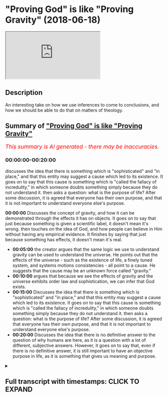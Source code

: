 # "Proving God" is like "Proving Gravity" (2018-06-18)

<iframe loading='lazy' allow='autoplay' src='https://www.youtube.com/embed/Nbv9u4RAKBI'></iframe>

## Description

An interesting take on how we use inferences to come to conclusions, and how we should be able to do that on matters of theology.

## Summary of ["Proving God" is like "Proving Gravity"](https://www.youtube.com/watch?v=Nbv9u4RAKBI)

*<span style="color:red; font-size:125%">This summary is AI generated - there may be inaccuracies</span>. [](/)*

### <a onclick="modifyYTiframeseektime('0')">00:00:00-00:20:00</a>

 discusses the idea that there is something which is "sophisticated" and "in place," and that this entity may suggest a cause which led to its existence. It goes on to say that this cause is something which is "called the fallacy of incredulity," in which someone doubts something simply because they do not understand it.  then asks a question: what is the purpose of life? After some discussion, it is agreed that everyone has their own purpose, and that it is not important to understand everyone else's purpose.

**<a onclick="modifyYTiframeseektime('0')">00:00:00</a>** Discusses the concept of gravity, and how it can be demonstrated through the effects it has on objects. It goes on to say that just because something is given a scientific label, it doesn't mean it's wrong.  then touches on the idea of God, and how people can believe in Him without having any empirical evidence. It finishes by saying that just because something has effects, it doesn't mean it's real.

* **<a onclick="modifyYTiframeseektime('300')">00:05:00</a>** the creator argues that the same logic we use to understand gravity can be used to understand the universe. He points out that the effects of the universe - such as the existence of life, a finely tuned system, and systems motions consistencies - all point to a cause. He suggests that the cause may be an unknown force called "gravity."
* **<a onclick="modifyYTiframeseektime('600')">00:10:00</a>** argues that because we see the effects of gravity and the universe exhibits order law and sophistication, we can infer that God exists.
* **<a onclick="modifyYTiframeseektime('900')">00:15:00</a>** Discusses the idea that there is something which is "sophisticated" and "in place," and that this entity may suggest a cause which led to its existence. It goes on to say that this cause is something which is "called the fallacy of incredulity," in which someone doubts something simply because they do not understand it.  then asks a question: what is the purpose of life? After some discussion, it is agreed that everyone has their own purpose, and that it is not important to understand everyone else's purpose.
* **<a onclick="modifyYTiframeseektime('1200')">00:20:00</a>** Discusses the idea that there is no definitive answer to the question of why humans are here, as it is a question with a lot of different, subjective answers. However, it goes on to say that, even if there is no definitive answer, it is still important to have an objective purpose in life, as it is something that gives us meaning and purpose.

<details><summary><h2>Full transcript with timestamps: CLICK TO EXPAND</h2></summary>

<a onclick="modifyYTiframeseektime('0')">0:00:00</a> poverty in honor of itself it's not  
<a onclick="modifyYTiframeseektime('3')">0:00:03</a> something which you can empirically see  
<a onclick="modifyYTiframeseektime('5')">0:00:05</a> you can't see it or hear it or feel it  
<a onclick="modifyYTiframeseektime('8')">0:00:08</a> or touch it empiricism  
<a onclick="modifyYTiframeseektime('10')">0:00:10</a> Mellon I'll tell you what you saw the  
<a onclick="modifyYTiframeseektime('13')">0:00:13</a> effects of gravity you didn't see  
<a onclick="modifyYTiframeseektime('15')">0:00:15</a> gravity you see what I'm saying so if I  
<a onclick="modifyYTiframeseektime('18')">0:00:18</a> were to ask you you believe in gravity  
<a onclick="modifyYTiframeseektime('21')">0:00:21</a> but you don't but you have no evidence  
<a onclick="modifyYTiframeseektime('23')">0:00:23</a> directly of its existence all you have  
<a onclick="modifyYTiframeseektime('25')">0:00:25</a> is evidences of the effects of gravity  
<a onclick="modifyYTiframeseektime('28')">0:00:28</a> gravity if I say to you look gravity is  
<a onclick="modifyYTiframeseektime('30')">0:00:30</a> actually an angel wait a minute what did  
<a onclick="modifyYTiframeseektime('36')">0:00:36</a> you say there Francis you look gravity  
<a onclick="modifyYTiframeseektime('39')">0:00:39</a> is not actually gravity gravity is a  
<a onclick="modifyYTiframeseektime('42')">0:00:42</a> range of angels drilling down objects on  
<a onclick="modifyYTiframeseektime('48')">0:00:48</a> celestial bodies like earth or planets  
<a onclick="modifyYTiframeseektime('50')">0:00:50</a> planetary bodies that's what gravity is  
<a onclick="modifyYTiframeseektime('52')">0:00:52</a> all in the cosmos  
<a onclick="modifyYTiframeseektime('53')">0:00:53</a> so gravity is in fact angels I'm not  
<a onclick="modifyYTiframeseektime('57')">0:00:57</a> gonna call it gravity anymore I'm going  
<a onclick="modifyYTiframeseektime('59')">0:00:59</a> to call it the angels that pull down  
<a onclick="modifyYTiframeseektime('61')">0:01:01</a> objects on planets I have as much of a  
<a onclick="modifyYTiframeseektime('65')">0:01:05</a> truth claim a legitimate truth claim as  
<a onclick="modifyYTiframeseektime('67')">0:01:07</a> the scientist who's referring to gravity  
<a onclick="modifyYTiframeseektime('70')">0:01:10</a> as gravity the only difference is a  
<a onclick="modifyYTiframeseektime('72')">0:01:12</a> semantical difference yeah but you're  
<a onclick="modifyYTiframeseektime('74')">0:01:14</a> both wrong well both of us no no no I'm  
<a onclick="modifyYTiframeseektime('79')">0:01:19</a> not saying look it we're not both wrong  
<a onclick="modifyYTiframeseektime('84')">0:01:24</a> both of us let me tell you why we don't  
<a onclick="modifyYTiframeseektime('87')">0:01:27</a> yes sorry go ahead by the way that I  
<a onclick="modifyYTiframeseektime('94')">0:01:34</a> believe in angels but I'm just saying no  
<a onclick="modifyYTiframeseektime('96')">0:01:36</a> no angels there's no angel of gravity in  
<a onclick="modifyYTiframeseektime('98')">0:01:38</a> this lamp I'm just saying that I'm  
<a onclick="modifyYTiframeseektime('99')">0:01:39</a> giving you just an example right if I if  
<a onclick="modifyYTiframeseektime('101')">0:01:41</a> I said if and this is a conditional so  
<a onclick="modifyYTiframeseektime('104')">0:01:44</a> what I'm saying to you is for you to say  
<a onclick="modifyYTiframeseektime('107')">0:01:47</a> it's both from you could say is this  
<a onclick="modifyYTiframeseektime('108')">0:01:48</a> unfalsifiable yeah unfalsifiable right  
<a onclick="modifyYTiframeseektime('112')">0:01:52</a> to take Pope alien kind of logical  
<a onclick="modifyYTiframeseektime('114')">0:01:54</a> understanding is those unfalsifiable  
<a onclick="modifyYTiframeseektime('116')">0:01:56</a> just because something is unfalsifiable  
<a onclick="modifyYTiframeseektime('118')">0:01:58</a> it doesn't mean it's wrong sure but  
<a onclick="modifyYTiframeseektime('121')">0:02:01</a> there's no way really  
<a onclick="modifyYTiframeseektime('122')">0:02:02</a> no no science we're not no police your  
<a onclick="modifyYTiframeseektime('125')">0:02:05</a> faith nobody else which is I'm not  
<a onclick="modifyYTiframeseektime('127')">0:02:07</a> saying that  
<a onclick="modifyYTiframeseektime('128')">0:02:08</a> I'm not and I'm not saying that I am NOT  
<a onclick="modifyYTiframeseektime('131')">0:02:11</a> making that I'm not working that point  
<a onclick="modifyYTiframeseektime('133')">0:02:13</a> bro I'll show them again sorry Darren  
<a onclick="modifyYTiframeseektime('136')">0:02:16</a> yeah I'm not saying it's wrong what I'm  
<a onclick="modifyYTiframeseektime('138')">0:02:18</a> saying is that I'm just making it I'm  
<a onclick="modifyYTiframeseektime('142')">0:02:22</a> not talking about God now I thought it's  
<a onclick="modifyYTiframeseektime('143')">0:02:23</a> a confusing discussion no no we're not  
<a onclick="modifyYTiframeseektime('146')">0:02:26</a> not whenever you see we just got that  
<a onclick="modifyYTiframeseektime('147')">0:02:27</a> Muslim it doesn't mean I'm always going  
<a onclick="modifyYTiframeseektime('148')">0:02:28</a> to be talking about God but I can't have  
<a onclick="modifyYTiframeseektime('150')">0:02:30</a> discussions and other things as well  
<a onclick="modifyYTiframeseektime('151')">0:02:31</a> okay I can well I was while I was saying  
<a onclick="modifyYTiframeseektime('155')">0:02:35</a> - is this the point I was making to you  
<a onclick="modifyYTiframeseektime('157')">0:02:37</a> an overarching point was that just  
<a onclick="modifyYTiframeseektime('159')">0:02:39</a> because something is given as scientific  
<a onclick="modifyYTiframeseektime('162')">0:02:42</a> and I think you agree with this right  
<a onclick="modifyYTiframeseektime('163')">0:02:43</a> just because something has given a  
<a onclick="modifyYTiframeseektime('164')">0:02:44</a> scientific label so I was giving an  
<a onclick="modifyYTiframeseektime('166')">0:02:46</a> example of gravity gravity is a pulling  
<a onclick="modifyYTiframeseektime('168')">0:02:48</a> force okay or pushing force or whatever  
<a onclick="modifyYTiframeseektime('172')">0:02:52</a> you want to call it depending on what  
<a onclick="modifyYTiframeseektime('173')">0:02:53</a> theory you want to go with right now  
<a onclick="modifyYTiframeseektime('176')">0:02:56</a> here's the thing the thing of gravity  
<a onclick="modifyYTiframeseektime('178')">0:02:58</a> itself we said can't be empirically  
<a onclick="modifyYTiframeseektime('180')">0:03:00</a> justified the effects of gravity is  
<a onclick="modifyYTiframeseektime('183')">0:03:03</a> obviously so my point was that if I were  
<a onclick="modifyYTiframeseektime('185')">0:03:05</a> followed to a place toward gravity with  
<a onclick="modifyYTiframeseektime('187')">0:03:07</a> gremlins or angels or whatever I'd have  
<a onclick="modifyYTiframeseektime('191')">0:03:11</a> as much right to do that from a  
<a onclick="modifyYTiframeseektime('192')">0:03:12</a> philosophical perspective as a scientist  
<a onclick="modifyYTiframeseektime('202')">0:03:22</a> perfect  
<a onclick="modifyYTiframeseektime('206')">0:03:26</a> would you accept we are excellent not  
<a onclick="modifyYTiframeseektime('208')">0:03:28</a> food I I would I would say no problem  
<a onclick="modifyYTiframeseektime('211')">0:03:31</a> that's very nice but then you've given  
<a onclick="modifyYTiframeseektime('214')">0:03:34</a> us a nice premise to start off our  
<a onclick="modifyYTiframeseektime('215')">0:03:35</a> discussion I'll see a logical discussion  
<a onclick="modifyYTiframeseektime('217')">0:03:37</a> because I know you all have to took a  
<a onclick="modifyYTiframeseektime('219')">0:03:39</a> while good let me know what's your name  
<a onclick="modifyYTiframeseektime('222')">0:03:42</a> again I forgot my Jordan Jordan nice to  
<a onclick="modifyYTiframeseektime('224')">0:03:44</a> meet you man are you a religious person  
<a onclick="modifyYTiframeseektime('226')">0:03:46</a> or more scientific okay so it's  
<a onclick="modifyYTiframeseektime('230')">0:03:50</a> perfectly said that right  
<a onclick="modifyYTiframeseektime('231')">0:03:51</a> I'm happy you said this because you said  
<a onclick="modifyYTiframeseektime('234')">0:03:54</a> that we can understand something through  
<a onclick="modifyYTiframeseektime('236')">0:03:56</a> its effects you know there's a beautiful  
<a onclick="modifyYTiframeseektime('239')">0:03:59</a> interesting quote of the Arabs one our  
<a onclick="modifyYTiframeseektime('242')">0:04:02</a> man he said advisor to tadoule Allah is  
<a onclick="modifyYTiframeseektime('247')">0:04:07</a> said that the the entrance all the you  
<a onclick="modifyYTiframeseektime('254')">0:04:14</a> can say the entrails of the camel is the  
<a onclick="modifyYTiframeseektime('258')">0:04:18</a> camera was there yes yeah you know your  
<a onclick="modifyYTiframeseektime('263')">0:04:23</a> property you know whatever it is uh yeah  
<a onclick="modifyYTiframeseektime('267')">0:04:27</a> I'll buy to the lobby so hey the point  
<a onclick="modifyYTiframeseektime('269')">0:04:29</a> is the effects of something gives us  
<a onclick="modifyYTiframeseektime('271')">0:04:31</a> reason to believe of something gravity  
<a onclick="modifyYTiframeseektime('274')">0:04:34</a> is a perfect example of that you've  
<a onclick="modifyYTiframeseektime('275')">0:04:35</a> never seen gravity you've never heard  
<a onclick="modifyYTiframeseektime('277')">0:04:37</a> gravity empirically you can't  
<a onclick="modifyYTiframeseektime('279')">0:04:39</a> substantiate gravity you can only see  
<a onclick="modifyYTiframeseektime('281')">0:04:41</a> the effects of gravity and I'll say to  
<a onclick="modifyYTiframeseektime('282')">0:04:42</a> you the same thing about the the  
<a onclick="modifyYTiframeseektime('283')">0:04:43</a> universe now you might have never seen  
<a onclick="modifyYTiframeseektime('290')">0:04:50</a> the clothes of the universe we've never  
<a onclick="modifyYTiframeseektime('293')">0:04:53</a> seen the cause of the universe but we've  
<a onclick="modifyYTiframeseektime('295')">0:04:55</a> seen the effects of it now the point is  
<a onclick="modifyYTiframeseektime('298')">0:04:58</a> since we've seen the effect of it can we  
<a onclick="modifyYTiframeseektime('300')">0:05:00</a> apply the same logic to the universe as  
<a onclick="modifyYTiframeseektime('302')">0:05:02</a> we apply to gravity  
<a onclick="modifyYTiframeseektime('304')">0:05:04</a> remember when I asked you about gravity  
<a onclick="modifyYTiframeseektime('306')">0:05:06</a> the first thing you did was you grab  
<a onclick="modifyYTiframeseektime('307')">0:05:07</a> your bottle and you dropped it you  
<a onclick="modifyYTiframeseektime('308')">0:05:08</a> showed me that look these are the  
<a onclick="modifyYTiframeseektime('309')">0:05:09</a> effects of gravity now look I'm saying  
<a onclick="modifyYTiframeseektime('311')">0:05:11</a> the same thing about the universe the  
<a onclick="modifyYTiframeseektime('313')">0:05:13</a> effects of the universe or the result of  
<a onclick="modifyYTiframeseektime('317')">0:05:17</a> a universe is that we have a finely  
<a onclick="modifyYTiframeseektime('319')">0:05:19</a> tuned system and why they I mean and not  
<a onclick="modifyYTiframeseektime('324')">0:05:24</a> an aesthetically pleasing I'm talking  
<a onclick="modifyYTiframeseektime('326')">0:05:26</a> about a universe which allows for any  
<a onclick="modifyYTiframeseektime('329')">0:05:29</a> kind of life to exist  
<a onclick="modifyYTiframeseektime('330')">0:05:30</a> that's a finely tuned universe with  
<a onclick="modifyYTiframeseektime('333')">0:05:33</a> systems motions consistencies colony  
<a onclick="modifyYTiframeseektime('340')">0:05:40</a> synchronization a life time space 3d all  
<a onclick="modifyYTiframeseektime('345')">0:05:45</a> of that at the same time halos  
<a onclick="modifyYTiframeseektime('354')">0:05:54</a> isn't is another way of saying  
<a onclick="modifyYTiframeseektime('357')">0:05:57</a> randomness and randomness doesn't exist  
<a onclick="modifyYTiframeseektime('361')">0:06:01</a> randomness is a word human beings use to  
<a onclick="modifyYTiframeseektime('367')">0:06:07</a> describe that which they don't  
<a onclick="modifyYTiframeseektime('368')">0:06:08</a> understand so here just because and  
<a onclick="modifyYTiframeseektime('373')">0:06:13</a> that's this is called the argument from  
<a onclick="modifyYTiframeseektime('375')">0:06:15</a> ignorance it's a very classical logical  
<a onclick="modifyYTiframeseektime('378')">0:06:18</a> fallacy just because you don't  
<a onclick="modifyYTiframeseektime('378')">0:06:18</a> understand something you don't assign  
<a onclick="modifyYTiframeseektime('381')">0:06:21</a> the black hole you don't understand the  
<a onclick="modifyYTiframeseektime('383')">0:06:23</a> problem of evil it doesn't mean that  
<a onclick="modifyYTiframeseektime('385')">0:06:25</a> this result is that this thing is  
<a onclick="modifyYTiframeseektime('387')">0:06:27</a> falsified no that's the gap of the god  
<a onclick="modifyYTiframeseektime('394')">0:06:34</a> of the gaps argument but you can say the  
<a onclick="modifyYTiframeseektime('396')">0:06:36</a> same thing of science you have the  
<a onclick="modifyYTiframeseektime('398')">0:06:38</a> science of the gaps removed to say yeah  
<a onclick="modifyYTiframeseektime('400')">0:06:40</a> so the point I'm making dick in the step  
<a onclick="modifyYTiframeseektime('402')">0:06:42</a> back here the question is we have the  
<a onclick="modifyYTiframeseektime('405')">0:06:45</a> effect which is the universe what is the  
<a onclick="modifyYTiframeseektime('407')">0:06:47</a> cause of this universe if we agree with  
<a onclick="modifyYTiframeseektime('414')">0:06:54</a> if we if we agree with a cause and  
<a onclick="modifyYTiframeseektime('417')">0:06:57</a> effect the premise so if we choose one  
<a onclick="modifyYTiframeseektime('425')">0:07:05</a> of them that you're convinced on fire  
<a onclick="modifyYTiframeseektime('434')">0:07:14</a> the Big Bang  
<a onclick="modifyYTiframeseektime('438')">0:07:18</a> I mean I will say I don't know what  
<a onclick="modifyYTiframeseektime('440')">0:07:20</a> caused it universe and I don't know if I  
<a onclick="modifyYTiframeseektime('444')">0:07:24</a> could even comprehend it how do you know  
<a onclick="modifyYTiframeseektime('448')">0:07:28</a> that gravity is either a pulling or  
<a onclick="modifyYTiframeseektime('452')">0:07:32</a> pushing force how do you know that  
<a onclick="modifyYTiframeseektime('453')">0:07:33</a> because the two series that we have  
<a onclick="modifyYTiframeseektime('455')">0:07:35</a> really Newtonian / Einstein Yin is  
<a onclick="modifyYTiframeseektime('458')">0:07:38</a> either it's going to be a pulling force  
<a onclick="modifyYTiframeseektime('459')">0:07:39</a> or pushing force I mean that's the two  
<a onclick="modifyYTiframeseektime('461')">0:07:41</a> options you have if it's not really that  
<a onclick="modifyYTiframeseektime('464')">0:07:44</a> difficult how do you know that gravity  
<a onclick="modifyYTiframeseektime('467')">0:07:47</a> is either a pulling force or a pushing  
<a onclick="modifyYTiframeseektime('468')">0:07:48</a> for another so if I have this thing here  
<a onclick="modifyYTiframeseektime('477')">0:07:57</a> if you have that it's going to go down  
<a onclick="modifyYTiframeseektime('479')">0:07:59</a> it's going to go from an elevated as  
<a onclick="modifyYTiframeseektime('480')">0:08:00</a> ascension position to a descended  
<a onclick="modifyYTiframeseektime('483')">0:08:03</a> position or a declined position it's not  
<a onclick="modifyYTiframeseektime('486')">0:08:06</a> correct and that down downward motion  
<a onclick="modifyYTiframeseektime('491')">0:08:11</a> suggests either something is pushing or  
<a onclick="modifyYTiframeseektime('493')">0:08:13</a> something is pulling isn't that right I  
<a onclick="modifyYTiframeseektime('495')">0:08:15</a> mean I know physics is much more  
<a onclick="modifyYTiframeseektime('496')">0:08:16</a> complicated and I'm not a physicist but  
<a onclick="modifyYTiframeseektime('499')">0:08:19</a> yeah but it's logical  
<a onclick="modifyYTiframeseektime('503')">0:08:23</a> it's relatively a because of the  
<a onclick="modifyYTiframeseektime('507')">0:08:27</a> attraction of math no problem  
<a onclick="modifyYTiframeseektime('509')">0:08:29</a> I I'm saying how do we come to a  
<a onclick="modifyYTiframeseektime('511')">0:08:31</a> conclusion that is either one of those  
<a onclick="modifyYTiframeseektime('512')">0:08:32</a> two things but you're using a kind of  
<a onclick="modifyYTiframeseektime('519')">0:08:39</a> reductionism physics and logic are  
<a onclick="modifyYTiframeseektime('520')">0:08:40</a> inextricably linked physics because the  
<a onclick="modifyYTiframeseektime('524')">0:08:44</a> language of physics is mathematics at  
<a onclick="modifyYTiframeseektime('526')">0:08:46</a> the end of the day geometry is part of  
<a onclick="modifyYTiframeseektime('528')">0:08:48</a> mass and logic is part of like geometry  
<a onclick="modifyYTiframeseektime('531')">0:08:51</a> is logical right so from that  
<a onclick="modifyYTiframeseektime('533')">0:08:53</a> perspective if we're talking about  
<a onclick="modifyYTiframeseektime('536')">0:08:56</a> gravity we're talking something pulling  
<a onclick="modifyYTiframeseektime('538')">0:08:58</a> something pushing something compressing  
<a onclick="modifyYTiframeseektime('540')">0:09:00</a> something like this right now why did we  
<a onclick="modifyYTiframeseektime('542')">0:09:02</a> come to that conclusion we came to that  
<a onclick="modifyYTiframeseektime('544')">0:09:04</a> conclusion with a deduction a kind of  
<a onclick="modifyYTiframeseektime('547')">0:09:07</a> inference to the best sex relation we  
<a onclick="modifyYTiframeseektime('549')">0:09:09</a> say okay well look if it's coming down  
<a onclick="modifyYTiframeseektime('551')">0:09:11</a> either something is pushing it well  
<a onclick="modifyYTiframeseektime('553')">0:09:13</a> something is pulling it now I want you  
<a onclick="modifyYTiframeseektime('555')">0:09:15</a> to apply the same exact logic because  
<a onclick="modifyYTiframeseektime('557')">0:09:17</a> you're 100% sure and I'm 100% sure that  
<a onclick="modifyYTiframeseektime('559')">0:09:19</a> gravity exists I'm not most of your  
<a onclick="modifyYTiframeseektime('563')">0:09:23</a> hundred central you know okay maybe not  
<a onclick="modifyYTiframeseektime('565')">0:09:25</a> yourself but that there is a force  
<a onclick="modifyYTiframeseektime('567')">0:09:27</a> that's pulling or pushing or creating  
<a onclick="modifyYTiframeseektime('569')">0:09:29</a> this kind of movement okay and that they  
<a onclick="modifyYTiframeseektime('571')">0:09:31</a> call it in the van in the vernacular the  
<a onclick="modifyYTiframeseektime('572')">0:09:32</a> scientific vernacular gravity let's  
<a onclick="modifyYTiframeseektime('575')">0:09:35</a> apply the same logic to the universe so  
<a onclick="modifyYTiframeseektime('579')">0:09:39</a> we have  
<a onclick="modifyYTiframeseektime('587')">0:09:47</a> well no look me oh I can conclude that  
<a onclick="modifyYTiframeseektime('591')">0:09:51</a> my [ __ ] drop I'm not really trying to  
<a onclick="modifyYTiframeseektime('594')">0:09:54</a> make analogies with their I'm just  
<a onclick="modifyYTiframeseektime('595')">0:09:55</a> trying to great we make decisions on a  
<a onclick="modifyYTiframeseektime('600')">0:10:00</a> daily basis as to what is what so in  
<a onclick="modifyYTiframeseektime('602')">0:10:02</a> other words why we believe a certain  
<a onclick="modifyYTiframeseektime('604')">0:10:04</a> thing no but not just your - with that  
<a onclick="modifyYTiframeseektime('607')">0:10:07</a> but we make deductions on inferences on  
<a onclick="modifyYTiframeseektime('610')">0:10:10</a> a daily basis right physicists do the  
<a onclick="modifyYTiframeseektime('612')">0:10:12</a> same things logicians do the same things  
<a onclick="modifyYTiframeseektime('614')">0:10:14</a> that mathematicians do the same thing  
<a onclick="modifyYTiframeseektime('615')">0:10:15</a> everyone does in now I'm saying is that  
<a onclick="modifyYTiframeseektime('617')">0:10:17</a> the same ways we've come to inferences  
<a onclick="modifyYTiframeseektime('620')">0:10:20</a> about gravity we can do the same thing  
<a onclick="modifyYTiframeseektime('621')">0:10:21</a> about the universe it's not that  
<a onclick="modifyYTiframeseektime('622')">0:10:22</a> difficult just because there is a  
<a onclick="modifyYTiframeseektime('624')">0:10:24</a> narrative now and I'm gonna use the word  
<a onclick="modifyYTiframeseektime('627')">0:10:27</a> but I suppose colonial narrative yeah  
<a onclick="modifyYTiframeseektime('632')">0:10:32</a> yeah it is a post-colonial narrative  
<a onclick="modifyYTiframeseektime('635')">0:10:35</a> what is a Wilson that not my opinion so  
<a onclick="modifyYTiframeseektime('638')">0:10:38</a> what's to notice it right opposed to  
<a onclick="modifyYTiframeseektime('639')">0:10:39</a> lighten my narrative yeah what which is  
<a onclick="modifyYTiframeseektime('643')">0:10:43</a> which is a postmodern narrative in many  
<a onclick="modifyYTiframeseektime('645')">0:10:45</a> ways as well which is pushing us to  
<a onclick="modifyYTiframeseektime('647')">0:10:47</a> believe in that atheism there's some  
<a onclick="modifyYTiframeseektime('650')">0:10:50</a> kind of alternative see a theistic  
<a onclick="modifyYTiframeseektime('652')">0:10:52</a> explanation the big bang or saying that  
<a onclick="modifyYTiframeseektime('684')">0:11:24</a> it started  
<a onclick="modifyYTiframeseektime('687')">0:11:27</a> spread out think they can think just  
<a onclick="modifyYTiframeseektime('691')">0:11:31</a> like just like with them like you said  
<a onclick="modifyYTiframeseektime('692')">0:11:32</a> with a cop and we're looking at that  
<a onclick="modifyYTiframeseektime('694')">0:11:34</a> that's that everybody we have the  
<a onclick="modifyYTiframeseektime('697')">0:11:37</a> effects of the cause as well  
<a onclick="modifyYTiframeseektime('707')">0:11:47</a> so yep yep they can say we think because  
<a onclick="modifyYTiframeseektime('712')">0:11:52</a> of this evidence because of this data  
<a onclick="modifyYTiframeseektime('716')">0:11:56</a> that we've collected yes the universe  
<a onclick="modifyYTiframeseektime('718')">0:11:58</a> was likely to start this long ago  
<a onclick="modifyYTiframeseektime('725')">0:12:05</a> from here and it started from one point  
<a onclick="modifyYTiframeseektime('728')">0:12:08</a> like what my premise is today yeah yeah  
<a onclick="modifyYTiframeseektime('735')">0:12:15</a> sorry that that is a lot closer to  
<a onclick="modifyYTiframeseektime('737')">0:12:17</a> anything no no no I'm a creationist  
<a onclick="modifyYTiframeseektime('743')">0:12:23</a> there is a hell of a lot more of an idea  
<a onclick="modifyYTiframeseektime('746')">0:12:26</a> than Cameron obtained  
<a onclick="modifyYTiframeseektime('753')">0:12:33</a> something that's almost like a like a  
<a onclick="modifyYTiframeseektime('756')">0:12:36</a> myth I promise  
<a onclick="modifyYTiframeseektime('757')">0:12:37</a> okay well that's interesting you either  
<a onclick="modifyYTiframeseektime('759')">0:12:39</a> say New Atheists  
<a onclick="modifyYTiframeseektime('760')">0:12:40</a> dargon right which maybe you've been  
<a onclick="modifyYTiframeseektime('762')">0:12:42</a> affected by because of primary or  
<a onclick="modifyYTiframeseektime('764')">0:12:44</a> secondary socialization no problem  
<a onclick="modifyYTiframeseektime('766')">0:12:46</a> but while stem assiduous we'll come to  
<a onclick="modifyYTiframeseektime('780')">0:13:00</a> that but what I was going to say was  
<a onclick="modifyYTiframeseektime('781')">0:13:01</a> that look  
<a onclick="modifyYTiframeseektime('781')">0:13:01</a> my premise today is that God is as  
<a onclick="modifyYTiframeseektime('785')">0:13:05</a> feasible as gravity that's my premise  
<a onclick="modifyYTiframeseektime('788')">0:13:08</a> right ya know what I'm saying to you is  
<a onclick="modifyYTiframeseektime('792')">0:13:12</a> that we believe in gravity because we  
<a onclick="modifyYTiframeseektime('794')">0:13:14</a> see the effects of gravity we believe in  
<a onclick="modifyYTiframeseektime('796')">0:13:16</a> God because one of the reasons not good  
<a onclick="modifyYTiframeseektime('798')">0:13:18</a> the primary reason there are other  
<a onclick="modifyYTiframeseektime('800')">0:13:20</a> reasons but one of the reasons from not  
<a onclick="modifyYTiframeseektime('802')">0:13:22</a> only a sense datum perspective like  
<a onclick="modifyYTiframeseektime('804')">0:13:24</a> inference and using empiricism and  
<a onclick="modifyYTiframeseektime('806')">0:13:26</a> cause-and-effect but another perspective  
<a onclick="modifyYTiframeseektime('809')">0:13:29</a> which is in the deduction is perspective  
<a onclick="modifyYTiframeseektime('810')">0:13:30</a> we can believe in God as a result of the  
<a onclick="modifyYTiframeseektime('814')">0:13:34</a> effects of God now you don't need use  
<a onclick="modifyYTiframeseektime('816')">0:13:36</a> the word God yeah yeah well I'm not  
<a onclick="modifyYTiframeseektime('819')">0:13:39</a> witness not use the word God and entity  
<a onclick="modifyYTiframeseektime('822')">0:13:42</a> right an entity that created the  
<a onclick="modifyYTiframeseektime('825')">0:13:45</a> universe is sustaining the universe  
<a onclick="modifyYTiframeseektime('826')">0:13:46</a> maintaining the universe cetera  
<a onclick="modifyYTiframeseektime('830')">0:13:50</a> let's say the universe what is so what  
<a onclick="modifyYTiframeseektime('837')">0:13:57</a> is an effect of  
<a onclick="modifyYTiframeseektime('839')">0:13:59</a> like an example  
<a onclick="modifyYTiframeseektime('842')">0:14:02</a> now what I'm saying is look like the  
<a onclick="modifyYTiframeseektime('844')">0:14:04</a> things that the universe exhibits so the  
<a onclick="modifyYTiframeseektime('846')">0:14:06</a> universe exhibits order law and order oh  
<a onclick="modifyYTiframeseektime('850')">0:14:10</a> really yeah  
<a onclick="modifyYTiframeseektime('851')">0:14:11</a> because there are lives lost physics  
<a onclick="modifyYTiframeseektime('863')">0:14:23</a> there's gravitational constant says  
<a onclick="modifyYTiframeseektime('866')">0:14:26</a> little there's lots of things right one  
<a onclick="modifyYTiframeseektime('867')">0:14:27</a> thing not we do know look we know  
<a onclick="modifyYTiframeseektime('872')">0:14:32</a> gravity or through its effects right  
<a onclick="modifyYTiframeseektime('874')">0:14:34</a> well you're confident and so the  
<a onclick="modifyYTiframeseektime('876')">0:14:36</a> physicists to say that gravity exists  
<a onclick="modifyYTiframeseektime('878')">0:14:38</a> now the reason why is because we see the  
<a onclick="modifyYTiframeseektime('879')">0:14:39</a> effects now I'm saying is the same thing  
<a onclick="modifyYTiframeseektime('881')">0:14:41</a> we look at the things that the universe  
<a onclick="modifyYTiframeseektime('882')">0:14:42</a> exhibits universe exhibits order law  
<a onclick="modifyYTiframeseektime('885')">0:14:45</a> universe exhibits sophistication  
<a onclick="modifyYTiframeseektime('888')">0:14:48</a> complication now the same thing I'll say  
<a onclick="modifyYTiframeseektime('890')">0:14:50</a> to you we've used the effects of  
<a onclick="modifyYTiframeseektime('893')">0:14:53</a> something to kind of infer the course  
<a onclick="modifyYTiframeseektime('895')">0:14:55</a> same thing we could say about the  
<a onclick="modifyYTiframeseektime('896')">0:14:56</a> universe the fact that there is a  
<a onclick="modifyYTiframeseektime('899')">0:14:59</a> creation sophisticated creation or let's  
<a onclick="modifyYTiframeseektime('901')">0:15:01</a> not even use the word creation let's use  
<a onclick="modifyYTiframeseektime('902')">0:15:02</a> the word sophisticated entity right yeah  
<a onclick="modifyYTiframeseektime('905')">0:15:05</a> we did jump sorry I apologize  
<a onclick="modifyYTiframeseektime('906')">0:15:06</a> there's something which is sophisticated  
<a onclick="modifyYTiframeseektime('908')">0:15:08</a> it's an entity in place the fact that  
<a onclick="modifyYTiframeseektime('910')">0:15:10</a> that exists may suggest may suggest yeah  
<a onclick="modifyYTiframeseektime('915')">0:15:15</a> or should suggest from an inference  
<a onclick="modifyYTiframeseektime('917')">0:15:17</a> perspective that there was a cause which  
<a onclick="modifyYTiframeseektime('920')">0:15:20</a> caused that into being now what is that  
<a onclick="modifyYTiframeseektime('923')">0:15:23</a> cause that's when we start talking about  
<a onclick="modifyYTiframeseektime('925')">0:15:25</a> the attributes of the course  
<a onclick="modifyYTiframeseektime('926')">0:15:26</a> does it have intelligence does it have  
<a onclick="modifyYTiframeseektime('928')">0:15:28</a> knowledge because I have the power into  
<a onclick="modifyYTiframeseektime('930')">0:15:30</a> creative capacity to put the universe  
<a onclick="modifyYTiframeseektime('932')">0:15:32</a> into being because of course because it  
<a onclick="modifyYTiframeseektime('936')">0:15:36</a> causes the fine  
<a onclick="modifyYTiframeseektime('939')">0:15:39</a> because the course is defined as  
<a onclick="modifyYTiframeseektime('941')">0:15:41</a> something which brings rise to phenomena  
<a onclick="modifyYTiframeseektime('945')">0:15:45</a> is it comprehendible was the course of  
<a onclick="modifyYTiframeseektime('949')">0:15:49</a> the course that was that we're talking  
<a onclick="modifyYTiframeseektime('950')">0:15:50</a> about the yes can you comprehend it  
<a onclick="modifyYTiframeseektime('956')">0:15:56</a> weird some ways of this we know can you  
<a onclick="modifyYTiframeseektime('959')">0:15:59</a> comprendo right now no but why I'm  
<a onclick="modifyYTiframeseektime('968')">0:16:08</a> saying to you is you know grant you know  
<a onclick="modifyYTiframeseektime('971')">0:16:11</a> gravity through his effects why can't we  
<a onclick="modifyYTiframeseektime('973')">0:16:13</a> use the same principle was the universe  
<a onclick="modifyYTiframeseektime('983')">0:16:23</a> why it's a part of the universe we can  
<a onclick="modifyYTiframeseektime('986')">0:16:26</a> use the analogy of gravity to look at  
<a onclick="modifyYTiframeseektime('988')">0:16:28</a> like how we understand  
<a onclick="modifyYTiframeseektime('996')">0:16:36</a> my father-in-law ran eight  
<a onclick="modifyYTiframeseektime('1001')">0:16:41</a> a conclusion that we came to with  
<a onclick="modifyYTiframeseektime('1003')">0:16:43</a> gravity is there's something that we  
<a onclick="modifyYTiframeseektime('1004')">0:16:44</a> don't know we know in effect but we  
<a onclick="modifyYTiframeseektime('1007')">0:16:47</a> don't know that so it is like a leap of  
<a onclick="modifyYTiframeseektime('1011')">0:16:51</a> faith to say when we're looking at the  
<a onclick="modifyYTiframeseektime('1014')">0:16:54</a> universe to find the same thing and  
<a onclick="modifyYTiframeseektime('1015')">0:16:55</a> there's a little face to say that  
<a onclick="modifyYTiframeseektime('1016')">0:16:56</a> gravity exists it's the same it's the  
<a onclick="modifyYTiframeseektime('1019')">0:16:59</a> same leap of faith when you say gravity  
<a onclick="modifyYTiframeseektime('1021')">0:17:01</a> exists isn't it  
<a onclick="modifyYTiframeseektime('1022')">0:17:02</a> well you believe you have you ever  
<a onclick="modifyYTiframeseektime('1023')">0:17:03</a> doubted gravity but I can say gravity  
<a onclick="modifyYTiframeseektime('1026')">0:17:06</a> exists and also say I don't understand  
<a onclick="modifyYTiframeseektime('1028')">0:17:08</a> yeah I think yeah no that's no problem  
<a onclick="modifyYTiframeseektime('1030')">0:17:10</a> now that's a fair point but that is  
<a onclick="modifyYTiframeseektime('1032')">0:17:12</a> called the fallacy of incredulity you  
<a onclick="modifyYTiframeseektime('1036')">0:17:16</a> say something is so amazing the fallacy  
<a onclick="modifyYTiframeseektime('1042')">0:17:22</a> of incredulity is in a form of a logical  
<a onclick="modifyYTiframeseektime('1043')">0:17:23</a> fallacy which is it's applicable in some  
<a onclick="modifyYTiframeseektime('1045')">0:17:25</a> cases something is so complicated that I  
<a onclick="modifyYTiframeseektime('1047')">0:17:27</a> just don't get it but just because you  
<a onclick="modifyYTiframeseektime('1050')">0:17:30</a> don't understand it doesn't mean it's  
<a onclick="modifyYTiframeseektime('1051')">0:17:31</a> not true we don't need to know the  
<a onclick="modifyYTiframeseektime('1060')">0:17:40</a> intricacies we know on a fundamental  
<a onclick="modifyYTiframeseektime('1061')">0:17:41</a> level that is some kind of force  
<a onclick="modifyYTiframeseektime('1071')">0:17:51</a> like this I like this discussion I mean  
<a onclick="modifyYTiframeseektime('1076')">0:17:56</a> I like it yeah for sure I think that  
<a onclick="modifyYTiframeseektime('1089')">0:18:09</a> you're right they're not unimportant  
<a onclick="modifyYTiframeseektime('1090')">0:18:10</a> details for sure and I think there's a  
<a onclick="modifyYTiframeseektime('1092')">0:18:12</a> lot of disagreement here in what we're  
<a onclick="modifyYTiframeseektime('1095')">0:18:15</a> saying and I think what we need to do I  
<a onclick="modifyYTiframeseektime('1097')">0:18:17</a> want to just I swear to god I'm not  
<a onclick="modifyYTiframeseektime('1099')">0:18:19</a> doing this on purpose we've had that  
<a onclick="modifyYTiframeseektime('1100')">0:18:20</a> discussion cause and effect I just wanna  
<a onclick="modifyYTiframeseektime('1102')">0:18:22</a> say one more thing completely off topic  
<a onclick="modifyYTiframeseektime('1104')">0:18:24</a> wait a minute why am i changing topic  
<a onclick="modifyYTiframeseektime('1107')">0:18:27</a> one more thing if you want to say  
<a onclick="modifyYTiframeseektime('1108')">0:18:28</a> something before you go [ __ ] man I don't  
<a onclick="modifyYTiframeseektime('1112')">0:18:32</a> mind but I just want to say one more  
<a onclick="modifyYTiframeseektime('1113')">0:18:33</a> thing okay I want to ask you I want to  
<a onclick="modifyYTiframeseektime('1115')">0:18:35</a> throw out there man  
<a onclick="modifyYTiframeseektime('1116')">0:18:36</a> I do I want to really throw it out there  
<a onclick="modifyYTiframeseektime('1118')">0:18:38</a> just one thing we talked about cause and  
<a onclick="modifyYTiframeseektime('1119')">0:18:39</a> effect whatever it's not you've heard my  
<a onclick="modifyYTiframeseektime('1122')">0:18:42</a> argument you know it I don't think I you  
<a onclick="modifyYTiframeseektime('1123')">0:18:43</a> need to hear more I want ask your  
<a onclick="modifyYTiframeseektime('1125')">0:18:45</a> question and I'm gonna do this with  
<a onclick="modifyYTiframeseektime('1127')">0:18:47</a> people like yourself because I think  
<a onclick="modifyYTiframeseektime('1128')">0:18:48</a> it's really important now so I'm gonna  
<a onclick="modifyYTiframeseektime('1131')">0:18:51</a> touch you guys such a lot of people all  
<a onclick="modifyYTiframeseektime('1132')">0:18:52</a> right I'll ask you a question what's  
<a onclick="modifyYTiframeseektime('1136')">0:18:56</a> your purpose of life now we've done it  
<a onclick="modifyYTiframeseektime('1141')">0:19:01</a> we've done it we've done the topic now  
<a onclick="modifyYTiframeseektime('1142')">0:19:02</a> we're going to start with regurgitating  
<a onclick="modifyYTiframeseektime('1144')">0:19:04</a> information or repeating ourselves so  
<a onclick="modifyYTiframeseektime('1146')">0:19:06</a> that's done let people think about that  
<a onclick="modifyYTiframeseektime('1148')">0:19:08</a> second question what's your purpose of  
<a onclick="modifyYTiframeseektime('1150')">0:19:10</a> life why is the purpose of life  
<a onclick="modifyYTiframeseektime('1153')">0:19:13</a> would you be willing to tell us yours  
<a onclick="modifyYTiframeseektime('1155')">0:19:15</a> first yeah no problem  
<a onclick="modifyYTiframeseektime('1157')">0:19:17</a> do you know what I've been reading  
<a onclick="modifyYTiframeseektime('1159')">0:19:19</a> somehow yes of course trainers his  
<a onclick="modifyYTiframeseektime('1166')">0:19:26</a> purpose of life is to wait wait wait so  
<a onclick="modifyYTiframeseektime('1168')">0:19:28</a> they're gone everything is very nice as  
<a onclick="modifyYTiframeseektime('1171')">0:19:31</a> a beverage  
<a onclick="modifyYTiframeseektime('1171')">0:19:31</a> who's more complex in sauce  
<a onclick="modifyYTiframeseektime('1181')">0:19:41</a> okay  
<a onclick="modifyYTiframeseektime('1202')">0:20:02</a> so that's what he's asking everything  
<a onclick="modifyYTiframeseektime('1205')">0:20:05</a> you're wearing has a purpose we have a  
<a onclick="modifyYTiframeseektime('1208')">0:20:08</a> I like to think I'm more complicated  
<a onclick="modifyYTiframeseektime('1211')">0:20:11</a> than a parent you have a same flip it's  
<a onclick="modifyYTiframeseektime('1217')">0:20:17</a> good that you set objective while his  
<a onclick="modifyYTiframeseektime('1228')">0:20:28</a> question was a very literal one because  
<a onclick="modifyYTiframeseektime('1229')">0:20:29</a> he didn't ask about just your publisher  
<a onclick="modifyYTiframeseektime('1232')">0:20:32</a> he said objective purpose is there's no  
<a onclick="modifyYTiframeseektime('1234')">0:20:34</a> reason for us to be here in the world  
<a onclick="modifyYTiframeseektime('1240')">0:20:40</a> yeah what's the what's the real what is  
<a onclick="modifyYTiframeseektime('1242')">0:20:42</a> the reason for even being what do you  
<a onclick="modifyYTiframeseektime('1246')">0:20:46</a> think the answer is  
<a onclick="modifyYTiframeseektime('1257')">0:20:57</a> okay what do you think that's good okay  
<a onclick="modifyYTiframeseektime('1261')">0:21:01</a> but why are human beings here what  
</details>
